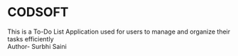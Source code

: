 # CODSOFT
This is a To-Do List Application used for users to manage and organize their tasks efficiently
<br>
Author- Surbhi Saini
